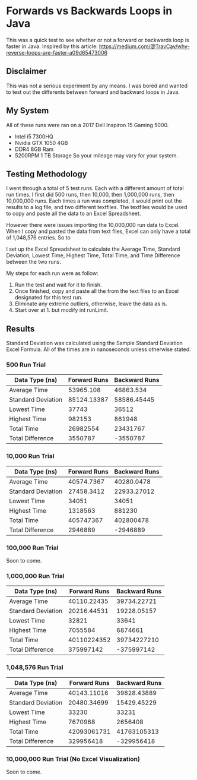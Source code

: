 # Forwards vs Backwards Loops in Java
This was a quick test to see whether or not a forward or backwards loop is faster in Java. Inspired by this article: https://medium.com/@TravCav/why-reverse-loops-are-faster-a09d65473006

## Disclaimer

This was not a serious experiment by any means. I was bored and wanted to test out the differents between forward and backward loops in Java.

## My System

All of these runs were ran on a 2017 Dell Inspiron 15 Gaming 5000.
- Intel i5 7300HQ
- Nvidia GTX 1050 4GB
- DDR4 8GB Ram
- 5200RPM 1 TB Storage
So your mileage may vary for your system.

## Testing Methodology

I went through a total of 5 test runs. Each with a different amount of total run times. I first did 500 runs, then 10,000, then 1,000,000 runs, then 10,000,000 runs. Each times a run was completed, it would print out the results to a log file, and two different textfiles. The textfiles would be used to copy and paste all the data to an Excel Spreadsheet. 

However there were issues importing the 10,000,000 run data to Excel. When I copy and pasted the data from text files, Excel can only have a total of 1,048,576 entries. So to 

I set up the Excel Spreadsheet to calculate the Average Time, Standard Deviation, Lowest Time, Highest Time, Total Time, and Time Difference between the two runs.

My steps for each run were as follow:

1. Run the test and wait for it to finish.
2. Once finished, copy and paste all the from the text files to an Excel designated for this test run.
3. Eliminate any extreme outliers, otherwise, leave the data as is.
4. Start over at 1. but modify int runLimit.

## Results

Standard Deviation was calculated using the Sample Standard Deviation Excel Formula.
All of the times are in nanoseconds unless otherwise stated.

### 500 Run Trial

| Data Type (ns) | Forward Runs | Backward Runs |
|---|---|---|
| Average Time | 53965.108 | 46863.534 |
| Standard Deviation | 85124.13387	| 58586.45445 |
| Lowest Time	| 37743	| 36512 |
|Highest Time |	982153	| 861948 |
|Total Time |	26982554	| 23431767 |
|Total Difference |	3550787	| -3550787 |

### 10,000 Run Trial

| Data Type (ns) | Forward Runs | Backward Runs |
|---|---|---|
| Average Time | 40574.7367	| 40280.0478 |
| Standard Deviation | 27458.3412	| 22933.27012 |
| Lowest Time	| 34051	| 34051 |
|Highest Time |	1318563	| 881230 |
|Total Time |	405747367	| 402800478 |
|Total Difference |	2946889	| -2946889 |

### 100,000 Run Trial

Soon to come.

### 1,000,000 Run Trial

| Data Type (ns) | Forward Runs | Backward Runs |
|---|---|---|
| Average Time | 40110.22435 | 39734.22721 |
| Standard Deviation | 20216.44531 | 19228.05157 |
| Lowest Time	| 32821	| 33641 |
|Highest Time |	7055584	| 6874661 |
|Total Time |	40110224352	| 39734227210 |
|Total Difference |	375997142	| -375997142 |

### 1,048,576 Run Trial

| Data Type (ns) | Forward Runs | Backward Runs |
|---|---|---|
| Average Time | 40143.11016	| 39828.43889 |
| Standard Deviation | 20480.34699 | 15429.45229 |
| Lowest Time	| 33230	| 33231 |
|Highest Time |	7670968	| 2656408 |
|Total Time |	42093061731	| 41763105313 |
|Total Difference |	329956418	| -329956418 |

### 10,000,000 Run Trial (No Excel Visualization)

Soon to come.
